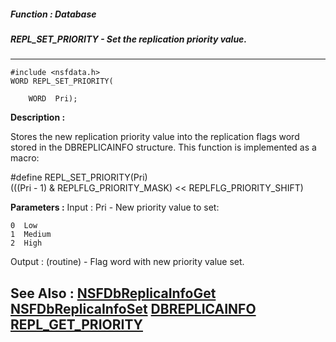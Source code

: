 ##### Function : Database
##### REPL_SET_PRIORITY - Set the replication priority value.
---
```
#include <nsfdata.h>
WORD REPL_SET_PRIORITY(

	WORD  Pri);
```
**Description :**

Stores the new replication priority value into the replication flags word 
stored in the DBREPLICAINFO structure.  This function is implemented as a macro:

#define REPL_SET_PRIORITY(Pri) \
 (((Pri - 1) & REPLFLG_PRIORITY_MASK) << REPLFLG_PRIORITY_SHIFT)

**Parameters :**
Input :
Pri  -  New priority value to set:

    0  Low
    1  Medium
    2  High

Output :
(routine)  -  Flag word with new priority value set.



**See Also :**
[NSFDbReplicaInfoGet](/domino-c-api-docs/reference/Func/NSFDbReplicaInfoGet)
[NSFDbReplicaInfoSet](/domino-c-api-docs/reference/Func/NSFDbReplicaInfoSet)
[DBREPLICAINFO](/domino-c-api-docs/reference/Data/DBREPLICAINFO)
[REPL_GET_PRIORITY](/domino-c-api-docs/reference/Func/REPL_GET_PRIORITY)
---
